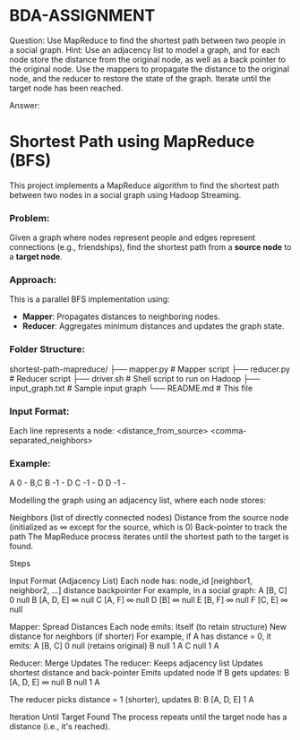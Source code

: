# BDA-ASSIGNMENT
Question: Use MapReduce to find the shortest path between two people in a social graph. Hint: Use an adjacency list to model a graph, and for each node store the distance from the original node, as well as a back pointer to the original node. Use the mappers to propagate the distance to the original node, and the reducer to restore the state of the graph. Iterate until the target node has been reached.

Answer:
# Shortest Path using MapReduce (BFS)

This project implements a MapReduce algorithm to find the shortest path between two nodes in a social graph using Hadoop Streaming.

### Problem:
Given a graph where nodes represent people and edges represent connections (e.g., friendships), find the shortest path from a **source node** to a **target node**.

### Approach:
This is a parallel BFS implementation using:
- **Mapper**: Propagates distances to neighboring nodes.
- **Reducer**: Aggregates minimum distances and updates the graph state.

### Folder Structure:
shortest-path-mapreduce/ ├── mapper.py # Mapper script ├── reducer.py # Reducer script ├── driver.sh # Shell script to run on Hadoop ├── input_graph.txt # Sample input graph └── README.md # This file


### Input Format:
Each line represents a node:
<NodeID> <distance_from_source> <backpointer> <comma-separated_neighbors>


### Example:
A 0 - B,C B -1 - D C -1 - D D -1 -



Modelling the graph using an adjacency list, where each node stores:

Neighbors (list of directly connected nodes) Distance from the source node (initialized as ∞ except for the source, which is 0) Back-pointer to track the path The MapReduce process iterates until the shortest path to the target is found.

Steps

Input Format (Adjacency List) Each node has: node_id [neighbor1, neighbor2, ...] distance backpointer
For example, in a social graph: A [B, C] 0 null B [A, D, E] ∞ null C [A, F] ∞ null D [B] ∞ null E [B, F] ∞ null F [C, E] ∞ null

Mapper: Spread Distances Each node emits: Itself (to retain structure) New distance for neighbors (if shorter)
For example, if A has distance = 0, it emits: A [B, C] 0 null (retains original) B null 1 A C null 1 A

Reducer: Merge Updates The reducer: Keeps adjacency list Updates shortest distance and back-pointer Emits updated node
If B gets updates: B [A, D, E] ∞ null B null 1 A

The reducer picks distance = 1 (shorter), updates B: B [A, D, E] 1 A

Iteration Until Target Found The process repeats until the target node has a distance (i.e., it's reached).
